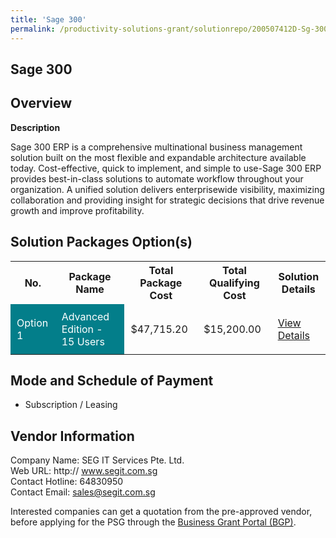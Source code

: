 ```yaml
---
title: 'Sage 300'
permalink: /productivity-solutions-grant/solutionrepo/200507412D-Sg-300-G
---
```


## Sage 300

## Overview

**Description**

Sage 300 ERP is a comprehensive multinational business management solution built on the most flexible and expandable architecture available today. 
Cost-effective, quick to implement, and simple to use-Sage 300 ERP provides best-in-class solutions to automate workflow throughout 
your organization. A unified solution delivers enterprisewide visibility, maximizing collaboration and providing insight for strategic decisions 
that drive revenue growth and improve profitability.

## Solution Packages Option(s)

<table>
<tr>
<th><b>No.</b></th>
<th><b>Package Name</b></th>
<th><b>Total Package Cost</b></th>
<th><b>Total Qualifying Cost</b></th>
<th><b>Solution Details</b></th>
</tr>
<tr>
<td style='padding: 10px; background-color: #037E8A; color: #FFFFFF;'>Option 1</td>
<td style='padding: 10px; background-color: #037E8A; color: #FFFFFF;'>Advanced Edition - 15 Users</td>
<td style='padding: 10px;'>$47,715.20</td>
<td style='padding: 10px;'>$15,200.00</td>
<td style='padding: 10px;'><a href='/images/psg/200507412D_20230151_09012025_Desensitised_Annex3_Part5.pdf' target='_blank'>View Details</a></td>
</tr>
</table>

## Mode and Schedule of Payment

 - Subscription / Leasing

## Vendor Information

 Company Name: SEG IT Services Pte. Ltd.<br>Web URL: http:// www.segit.com.sg <br>Contact Hotline: 64830950 <br>Contact Email: sales@segit.com.sg <br>

Interested companies can get a quotation from the pre-approved vendor, before applying for the PSG through the <a href='https://www.businessgrants.gov.sg/' target='_blank' rel='noopener'>Business Grant Portal (BGP)</a>.

<script src="/jquery/resize-tables.js"></script>
